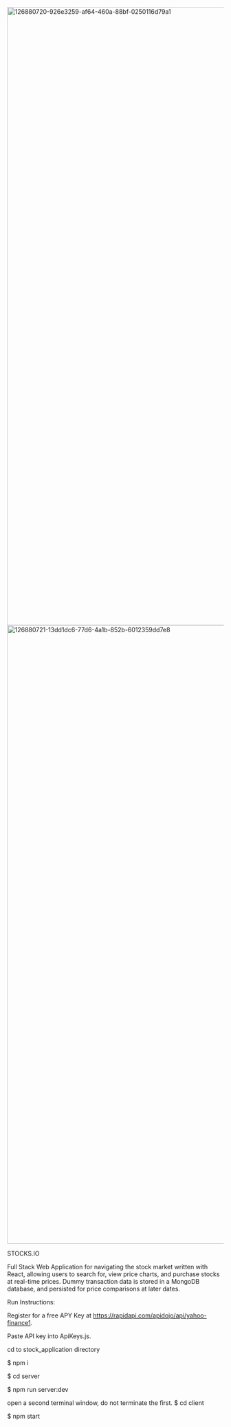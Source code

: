 <img width="1436" alt="126880720-926e3259-af64-460a-88bf-0250116d79a1" src="https://user-images.githubusercontent.com/82512601/126985304-b6f62b13-7ec1-4ecb-9168-d8b36f5b65d4.png">
<img width="1437" alt="126880721-13dd1dc6-77d6-4a1b-852b-6012359dd7e8" src="https://user-images.githubusercontent.com/82512601/126985313-ddcfca79-9fed-4471-920f-157c69889b3c.png">

STOCKS.IO

Full Stack Web Application for navigating the stock market written with React, allowing users to search for, view price charts, and purchase stocks at real-time prices. Dummy transaction data is stored in a MongoDB database, and persisted for price comparisons at later dates.

Run Instructions:

Register for a free APY Key at https://rapidapi.com/apidojo/api/yahoo-finance1.

Paste API key into ApiKeys.js.

cd to stock_application directory

$ npm i

$ cd server

$ npm run server:dev

open a second terminal window, do not terminate the first.
$ cd client

$ npm start
